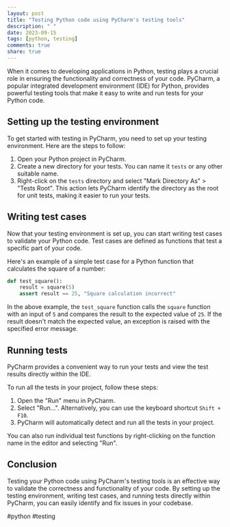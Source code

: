 ```yaml
---
layout: post
title: "Testing Python code using PyCharm's testing tools"
description: " "
date: 2023-09-15
tags: [python, testing]
comments: true
share: true
---
```


When it comes to developing applications in Python, testing plays a crucial role in ensuring the functionality and correctness of your code. PyCharm, a popular integrated development environment (IDE) for Python, provides powerful testing tools that make it easy to write and run tests for your Python code.

## Setting up the testing environment

To get started with testing in PyCharm, you need to set up your testing environment. Here are the steps to follow:

1. Open your Python project in PyCharm.
2. Create a new directory for your tests. You can name it `tests` or any other suitable name.
3. Right-click on the `tests` directory and select "Mark Directory As" > "Tests Root". This action lets PyCharm identify the directory as the root for unit tests, making it easier to run your tests.

## Writing test cases

Now that your testing environment is set up, you can start writing test cases to validate your Python code. Test cases are defined as functions that test a specific part of your code.

Here's an example of a simple test case for a Python function that calculates the square of a number:

```python
def test_square():
    result = square(5)
    assert result == 25, "Square calculation incorrect"
```

In the above example, the `test_square` function calls the `square` function with an input of `5` and compares the result to the expected value of `25`. If the result doesn't match the expected value, an exception is raised with the specified error message.

## Running tests

PyCharm provides a convenient way to run your tests and view the test results directly within the IDE.

To run all the tests in your project, follow these steps:

1. Open the "Run" menu in PyCharm.
2. Select "Run...". Alternatively, you can use the keyboard shortcut `Shift + F10`.
3. PyCharm will automatically detect and run all the tests in your project.

You can also run individual test functions by right-clicking on the function name in the editor and selecting "Run".

## Conclusion

Testing your Python code using PyCharm's testing tools is an effective way to validate the correctness and functionality of your code. By setting up the testing environment, writing test cases, and running tests directly within PyCharm, you can easily identify and fix issues in your codebase.

#python #testing